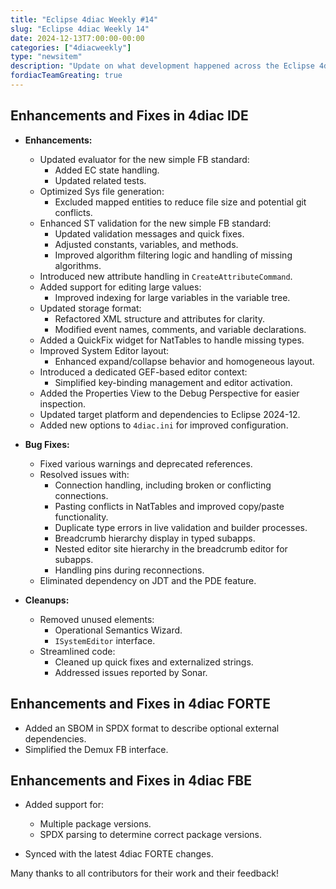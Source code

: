 ```yaml
---
title: "Eclipse 4diac Weekly #14"
slug: "Eclipse 4diac Weekly 14"
date: 2024-12-13T7:00:00-00:00
categories: ["4diacweekly"]
type: "newsitem"
description: "Update on what development happened across the Eclipse 4diac project in the week from December 06 to December 13, 2024."
fordiacTeamGreating: true
---
```


## Enhancements and Fixes in 4diac IDE
- **Enhancements:**
  - Updated evaluator for the new simple FB standard:
    - Added EC state handling.
    - Updated related tests.
  - Optimized Sys file generation:
    - Excluded mapped entities to reduce file size and potential git conflicts.
  - Enhanced ST validation for the new simple FB standard:
    - Updated validation messages and quick fixes.
    - Adjusted constants, variables, and methods.
    - Improved algorithm filtering logic and handling of missing algorithms.
  - Introduced new attribute handling in `CreateAttributeCommand`.
  - Added support for editing large values:
    - Improved indexing for large variables in the variable tree.
  - Updated storage format:
    - Refactored XML structure and attributes for clarity.
    - Modified event names, comments, and variable declarations.
  - Added a QuickFix widget for NatTables to handle missing types.
  - Improved System Editor layout:
    - Enhanced expand/collapse behavior and homogeneous layout.
  - Introduced a dedicated GEF-based editor context:
    - Simplified key-binding management and editor activation.
  - Added the Properties View to the Debug Perspective for easier inspection.
  - Updated target platform and dependencies to Eclipse 2024-12.
  - Added new options to `4diac.ini` for improved configuration.

- **Bug Fixes:**
  - Fixed various warnings and deprecated references.
  - Resolved issues with:
    - Connection handling, including broken or conflicting connections.
    - Pasting conflicts in NatTables and improved copy/paste functionality.
    - Duplicate type errors in live validation and builder processes.
    - Breadcrumb hierarchy display in typed subapps.
    - Nested editor site hierarchy in the breadcrumb editor for subapps.
    - Handling pins during reconnections.
  - Eliminated dependency on JDT and the PDE feature.

- **Cleanups:**
  - Removed unused elements:
    - Operational Semantics Wizard.
    - `ISystemEditor` interface.
  - Streamlined code:
    - Cleaned up quick fixes and externalized strings.
    - Addressed issues reported by Sonar.

## Enhancements and Fixes in 4diac FORTE
- Added an SBOM in SPDX format to describe optional external dependencies.
- Simplified the Demux FB interface.

## Enhancements and Fixes in 4diac FBE

- Added support for:
  - Multiple package versions.
  - SPDX parsing to determine correct package versions.

- Synced with the latest 4diac FORTE changes.

Many thanks to all contributors for their work and their feedback!
